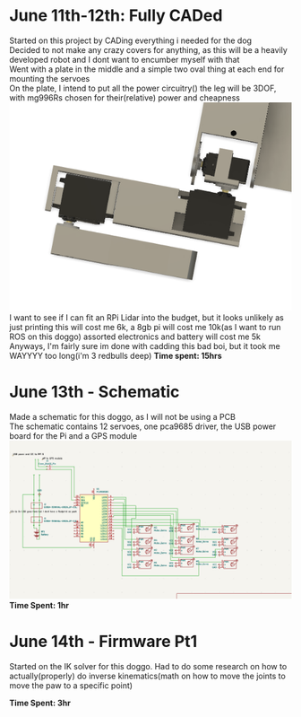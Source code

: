# June 11th-12th: Fully CADed

Started on this project by CADing everything i needed for the dog<br>
Decided to not make any crazy covers for anything, as this will be a heavily developed robot and I dont want to encumber myself with that<br>
Went with a plate in the middle and a simple two oval thing at each end for mounting the servoes<br>
On the plate, I intend to put all the power circuitry()
the leg will be 3DOF, with mg996Rs chosen for their(relative) power and cheapness<br>
![leg](Assets/leg.png)
I want to see if I can fit an RPi Lidar into the budget, but it looks unlikely as just printing this will cost me 6k, a 8gb pi will cost me 10k(as I want to run ROS on this doggo) assorted electronics and battery will cost me 5k<br>
Anyways, I'm fairly sure im done with cadding this bad boi, but it took me WAYYYY too long(i'm 3 redbulls deep)
**Time spent: 15hrs**

# June 13th - Schematic

Made a schematic for this doggo, as I will not be using a PCB<br>
The schematic contains 12 servoes, one pca9685 driver, the USB power board for the Pi and a GPS module<br>
![alt text](image.png)<br>
**Time Spent: 1hr**

# June 14th - Firmware Pt1

Started on the IK solver for this doggo. Had to do some research on how to actually(properly) do inverse kinematics(math on how to move the joints to move the paw to a specific point)

**Time Spent: 3hr**
